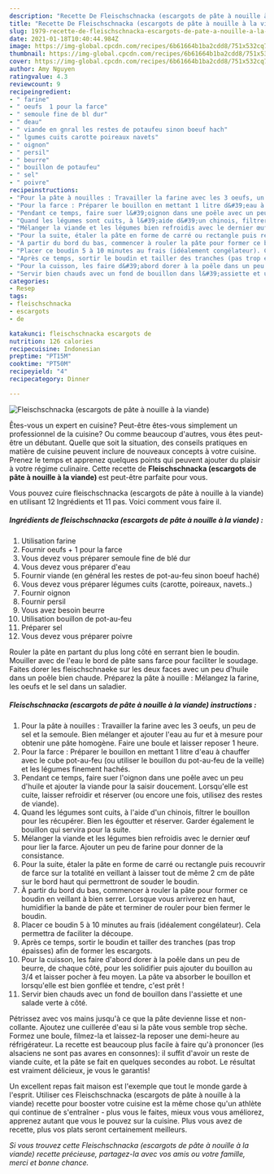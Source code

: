 ```yaml
---
description: "Recette De Fleischschnacka (escargots de pâte à nouille à la viande)"
title: "Recette De Fleischschnacka (escargots de pâte à nouille à la viande)"
slug: 1979-recette-de-fleischschnacka-escargots-de-pate-a-nouille-a-la-viande
date: 2021-01-18T10:40:44.984Z
image: https://img-global.cpcdn.com/recipes/6b61664b1ba2cdd8/751x532cq70/fleischschnacka-escargots-de-pate-a-nouille-a-la-viande-photo-principale-de-la-recette.jpg
thumbnail: https://img-global.cpcdn.com/recipes/6b61664b1ba2cdd8/751x532cq70/fleischschnacka-escargots-de-pate-a-nouille-a-la-viande-photo-principale-de-la-recette.jpg
cover: https://img-global.cpcdn.com/recipes/6b61664b1ba2cdd8/751x532cq70/fleischschnacka-escargots-de-pate-a-nouille-a-la-viande-photo-principale-de-la-recette.jpg
author: Amy Nguyen
ratingvalue: 4.3
reviewcount: 9
recipeingredient:
- " farine"
- " oeufs  1 pour la farce"
- " semoule fine de bl dur"
- " deau"
- " viande en gnral les restes de potaufeu sinon boeuf hach"
- " lgumes cuits carotte poireaux navets"
- " oignon"
- " persil"
- " beurre"
- " bouillon de potaufeu"
- " sel"
- " poivre"
recipeinstructions:
- "Pour la pâte à nouilles : Travailler la farine avec les 3 oeufs, un peu de sel et la semoule. Bien mélanger et ajouter l&#39;eau au fur et à mesure pour obtenir une pâte homogène. Faire une boule et laisser reposer 1 heure."
- "Pour la farce : Préparer le bouillon en mettant 1 litre d&#39;eau à chauffer avec le cube pot-au-feu (ou utiliser le bouillon du pot-au-feu de la veille) et les légumes finement hachés."
- "Pendant ce temps, faire suer l&#39;oignon dans une poêle avec un peu d&#39;huile et ajouter la viande pour la saisir doucement. Lorsqu&#39;elle est cuite, laisser refroidir et réserver (ou encore une fois, utilisez des restes de viande)."
- "Quand les légumes sont cuits, à l&#39;aide d&#39;un chinois, filtrer le bouillon pour les récupérer. Bien les égoutter et réserver. Garder également le bouillon qui servira pour la suite."
- "Mélanger la viande et les légumes bien refroidis avec le dernier œuf pour lier la farce. Ajouter un peu de farine pour donner de la consistance."
- "Pour la suite, étaler la pâte en forme de carré ou rectangle puis recouvrir de farce sur la totalité en veillant à laisser tout de même 2 cm de pâte sur le bord haut qui permettront de souder le boudin."
- "À partir du bord du bas, commencer à rouler la pâte pour former ce boudin en veillant à bien serrer. Lorsque vous arriverez en haut, humidifier la bande de pâte et terminer de rouler pour bien fermer le boudin."
- "Placer ce boudin 5 à 10 minutes au frais (idéalement congélateur). Cela permettra de faciliter la découpe."
- "Après ce temps, sortir le boudin et tailler des tranches (pas trop épaisses) afin de former les escargots."
- "Pour la cuisson, les faire d&#39;abord dorer à la poêle dans un peu de beurre, de chaque côté, pour les solidifier puis ajouter du bouillon au 3/4 et laisser pocher à feu moyen. La pâte va absorber le bouillon et lorsqu&#39;elle est bien gonflée et tendre, c&#39;est prêt !"
- "Servir bien chauds avec un fond de bouillon dans l&#39;assiette et une salade verte à côté."
categories:
- Resep
tags:
- fleischschnacka
- escargots
- de

katakunci: fleischschnacka escargots de 
nutrition: 126 calories
recipecuisine: Indonesian
preptime: "PT15M"
cooktime: "PT50M"
recipeyield: "4"
recipecategory: Dinner

---
```



![Fleischschnacka (escargots de pâte à nouille à la viande)](https://img-global.cpcdn.com/recipes/6b61664b1ba2cdd8/751x532cq70/fleischschnacka-escargots-de-pate-a-nouille-a-la-viande-photo-principale-de-la-recette.jpg)

Êtes-vous un expert en cuisine? Peut-être êtes-vous simplement un professionnel de la cuisine? Ou comme beaucoup d'autres, vous êtes peut-être un débutant. Quelle que soit la situation, des conseils pratiques en matière de cuisine peuvent inclure de nouveaux concepts à votre cuisine. Prenez le temps et apprenez quelques points qui peuvent ajouter du plaisir à votre régime culinaire. Cette recette de <strong> Fleischschnacka (escargots de pâte à nouille à la viande) </strong> est peut-être parfaite pour vous.

<!--inarticleads1-->

Vous pouvez cuire fleischschnacka (escargots de pâte à nouille à la viande) en utilisant 12 Ingrédients et 11 pas. Voici comment vous faire il.

##### Ingrédients de fleischschnacka (escargots de pâte à nouille à la viande) :

1. Utilisation  farine
1. Fournir  oeufs + 1 pour la farce
1. Vous devez vous préparer  semoule fine de blé dur
1. Vous devez vous préparer  d&#39;eau
1. Fournir  viande (en général les restes de pot-au-feu sinon boeuf haché)
1. Vous devez vous préparer  légumes cuits (carotte, poireaux, navets..)
1. Fournir  oignon
1. Fournir  persil
1. Vous avez besoin  beurre
1. Utilisation  bouillon de pot-au-feu
1. Préparer  sel
1. Vous devez vous préparer  poivre


Rouler la pâte en partant du plus long côté en serrant bien le boudin. Mouiller avec de l&#39;eau le bord de pâte sans farce pour faciliter le soudage. Faites dorer les fleischschnaeke sur les deux faces avec un peu d&#39;huile dans un poêle bien chaude. Préparez la pâte à nouille : Mélangez la farine, les oeufs et le sel dans un saladier. 

<!--inarticleads2-->

##### Fleischschnacka (escargots de pâte à nouille à la viande) instructions :

1. Pour la pâte à nouilles : Travailler la farine avec les 3 oeufs, un peu de sel et la semoule. Bien mélanger et ajouter l&#39;eau au fur et à mesure pour obtenir une pâte homogène. Faire une boule et laisser reposer 1 heure.
1. Pour la farce : Préparer le bouillon en mettant 1 litre d&#39;eau à chauffer avec le cube pot-au-feu (ou utiliser le bouillon du pot-au-feu de la veille) et les légumes finement hachés.
1. Pendant ce temps, faire suer l&#39;oignon dans une poêle avec un peu d&#39;huile et ajouter la viande pour la saisir doucement. Lorsqu&#39;elle est cuite, laisser refroidir et réserver (ou encore une fois, utilisez des restes de viande).
1. Quand les légumes sont cuits, à l&#39;aide d&#39;un chinois, filtrer le bouillon pour les récupérer. Bien les égoutter et réserver. Garder également le bouillon qui servira pour la suite.
1. Mélanger la viande et les légumes bien refroidis avec le dernier œuf pour lier la farce. Ajouter un peu de farine pour donner de la consistance.
1. Pour la suite, étaler la pâte en forme de carré ou rectangle puis recouvrir de farce sur la totalité en veillant à laisser tout de même 2 cm de pâte sur le bord haut qui permettront de souder le boudin.
1. À partir du bord du bas, commencer à rouler la pâte pour former ce boudin en veillant à bien serrer. Lorsque vous arriverez en haut, humidifier la bande de pâte et terminer de rouler pour bien fermer le boudin.
1. Placer ce boudin 5 à 10 minutes au frais (idéalement congélateur). Cela permettra de faciliter la découpe.
1. Après ce temps, sortir le boudin et tailler des tranches (pas trop épaisses) afin de former les escargots.
1. Pour la cuisson, les faire d&#39;abord dorer à la poêle dans un peu de beurre, de chaque côté, pour les solidifier puis ajouter du bouillon au 3/4 et laisser pocher à feu moyen. La pâte va absorber le bouillon et lorsqu&#39;elle est bien gonflée et tendre, c&#39;est prêt !
1. Servir bien chauds avec un fond de bouillon dans l&#39;assiette et une salade verte à côté.


Pétrissez avec vos mains jusqu&#39;à ce que la pâte devienne lisse et non-collante. Ajoutez une cuillerée d&#39;eau si la pâte vous semble trop sèche. Formez une boule, filmez-la et laissez-la reposer une demi-heure au réfrigérateur. La recette est beaucoup plus facile à faire qu&#39;à prononcer (les alsaciens ne sont pas avares en consonnes): il suffit d&#39;avoir un reste de viande cuite, et la pâte se fait en quelques secondes au robot. Le résultat est vraiment délicieux, je vous le garantis! 

<!--inarticleads1-->

<p>
Un excellent repas fait maison est l'exemple que tout le monde garde à l'esprit. Utiliser ces Fleischschnacka (escargots de pâte à nouille à la viande) recette pour booster votre cuisine est la même chose qu'un athlète qui continue de s'entraîner - plus vous le faites, mieux vous vous améliorez, apprenez autant que vous le pouvez sur la cuisine. Plus vous avez de recette, plus vos plats seront certainement meilleurs.
</p>

<p>
<i>Si vous trouvez cette Fleischschnacka (escargots de pâte à nouille à la viande) recette précieuse, partagez-la avec vos amis ou votre famille, merci et bonne chance.</i>
</p>
